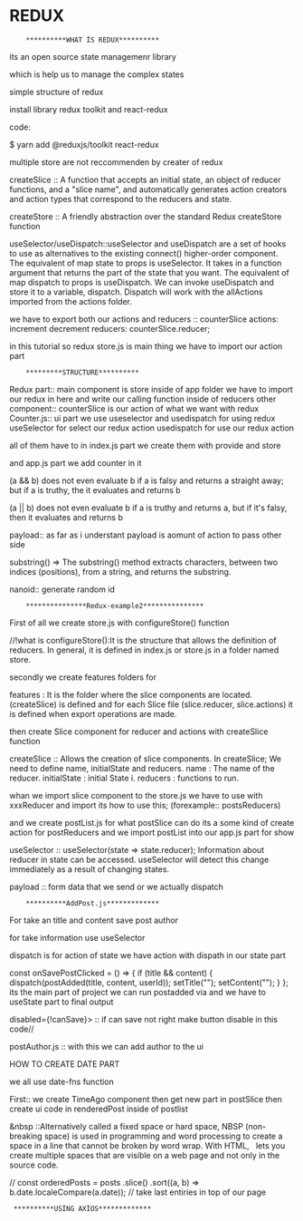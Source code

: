 # REDUX 
        **********WHAT İS REDUX**********

its an open source state managemenr library

which is help us to manage the complex states

simple structure of redux

install library redux toolkit and react-redux

code:
  
$ yarn add @reduxjs/toolkit react-redux

multiple store are not reccommenden by creater of redux

createSlice :: A function that accepts an initial state, an object of reducer functions, and a "slice name", and automatically generates action creators and action types that correspond to the reducers and state.


createStore :: A friendly abstraction over the standard Redux createStore function

useSelector/useDispatch::useSelector and useDispatch are a set of hooks to use as alternatives to the existing connect() higher-order component. The equivalent of map state to props is useSelector. It takes in a function argument that returns the part of the state that you want. The equivalent of map dispatch to props is useDispatch. We can invoke useDispatch and store it to a variable, dispatch. Dispatch will work with the allActions imported from the actions folder.


we have to export both our actions and reducers :: counterSlice actions: increment decrement reducers: counterSlice.reducer;

in this tutorial so redux store.js is main thing we have to import our action part

        *********STRUCTURE**********


Redux part:: main component is store inside of app folder we have to import our redux in here and write our calling function inside of reducers
other component:: counterSlice is our action of what we want with redux 
Counter.js:: ui part we use useselector and usedispatch for using redux useSelector for select our redux action usedispatch for use our redux action 

all of them have to in index.js part we create them with provide and store 

and app.js part we add counter in it 

(a && b) does not even evaluate b if a is falsy and returns a straight away; but if a is truthy, the it evaluates and returns b

(a || b) does not even evaluate b if a is truthy and returns a, but if it's falsy, then it evaluates and returns b

payload:: as far as i understant payload is aomunt of action to pass other side 


substring() => The substring() method extracts characters, between two indices (positions), from a string, and returns the substring.


nanoid:: generate random id 


        ***************Redux-example2***************

First of all we create store.js with configureStore() function 

//!what is configureStore():It is the structure that allows the definition of reducers. In general, it is defined in index.js or store.js in a folder named store.

secondly we create features folders for 

features : It is the folder where the slice components are located. (createSlice) is defined and for each Slice file (slice.reducer, slice.actions) it is defined when export operations are made.

then create Slice component for reducer and actions with createSlice function
 

createSlice :: Allows the creation of slice components. In createSlice; We need to define name, initialState and reducers. 
name : The name of the reducer. 
initialState : initial State i. 
reducers : functions to run.

whan we import slice component to the store.js we have to use with xxxReducer and import its how to use this; (forexample:: postsReducers)

and we create postList.js for what postSlice can do its a some kind of create action for postReducers and we import postList into our app.js part for show


useSelector :: useSelector(state => state.reducer); Information about reducer in state can be accessed. useSelector will detect this change immediately as a result of changing states.

payload :: form data that we send or we actually dispatch


        **********AddPost.js*************

For take an title and content save post author 

for take information use useSelector 

dispatch is for action of state we have action with dispath in our state part

const onSavePostClicked = () => {
    if (title && content) {
      dispatch(postAdded(title, content, userId));
      setTitle("");
      setContent("");
    }
  };  its the main part of project we can run  postadded  via and we have to useState part to final output 


  disabled={!canSave}>  :: if can save not right make button disable in this code//



postAuthor.js :: with this we can add author to the ui 

HOW TO CREATE DATE PART 

we all use date-fns function 

First:: we create TimeAgo component 
then get new part in postSlice 
then create ui code in renderedPost inside of postlist 


&nbsp ::Alternatively called a fixed space or hard space, NBSP (non-breaking space) is used in programming and word processing to create a space in a line that cannot be broken by word wrap. With HTML, &nbsp; lets you create multiple spaces that are visible on a web page and not only in the source code.


 // const orderedPosts = posts
    .slice()
    .sort((a, b) => b.date.localeCompare(a.date)); // take last entiries in top of our page 


     **********USİNG AXİOS*************




